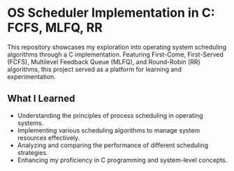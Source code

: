 # OS Scheduler Implementation in C: FCFS, MLFQ, RR

This repository showcases my exploration into operating system scheduling algorithms through a C implementation. Featuring First-Come, First-Served (FCFS), Multilevel Feedback Queue (MLFQ), and Round-Robin (RR) algorithms, this project served as a platform for learning and experimentation.

## What I Learned

- Understanding the principles of process scheduling in operating systems.
- Implementing various scheduling algorithms to manage system resources effectively.
- Analyzing and comparing the performance of different scheduling strategies.
- Enhancing my proficiency in C programming and system-level concepts.

